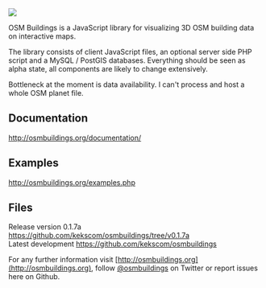 <img src="http://osmbuildings.org/logo.png"/>

OSM Buildings is a JavaScript library for visualizing 3D OSM building data on interactive maps.

The library consists of client JavaScript files, an optional server side PHP script and a MySQL / PostGIS databases.
Everything should be seen as alpha state, all components are likely to change extensively.

Bottleneck at the moment is data availability. I can't process and host a whole OSM planet file.


## Documentation

http://osmbuildings.org/documentation/


## Examples

http://osmbuildings.org/examples.php


## Files

Release version 0.1.7a https://github.com/kekscom/osmbuildings/tree/v0.1.7a<br>
Latest development https://github.com/kekscom/osmbuildings


For any further information visit [http://osmbuildings.org](http://osmbuildings.org), follow [@osmbuildings](https://twitter.com/osmbuildings) on Twitter or report issues here on Github.

